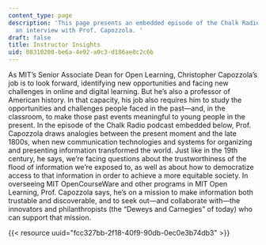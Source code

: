 ```yaml
---
content_type: page
description: 'This page presents an embedded episode of the Chalk Radio Podcast, featuring
  an interview with Prof. Capozzola. '
draft: false
title: Instructor Insights
uid: 08310208-be6a-4e92-a0c3-d186ae8c2c6b
---
```

As MIT’s Senior Associate Dean for Open Learning, Christopher Capozzola’s job is to look forward, identifying new opportunities and facing new challenges in online and digital learning. But he’s also a professor of American history. In that capacity, his job also requires him to study the opportunities and challenges people faced in the past—and, in the classroom, to make those past events meaningful to young people in the present. In the episode of the Chalk Radio podcast embedded below, Prof. Capozzola draws analogies between the present moment and the late 1800s, when new communication technologies and systems for organizing and presenting information transformed the world. Just like in the 19th century, he says, we’re facing questions about the trustworthiness of the flood of information we’re exposed to, as well as about how to democratize access to that information in order to achieve a more equitable society. In overseeing MIT OpenCourseWare and other programs in MIT Open Learning, Prof. Capozzola says, he’s on a mission to make information both trustable and discoverable, and to seek out—and collaborate with—the innovators and philanthropists (the “Deweys and Carnegies” of today) who can support that mission.

{{< resource uuid="fcc327bb-2f18-40f9-90db-0ec0e3b74db3" >}}